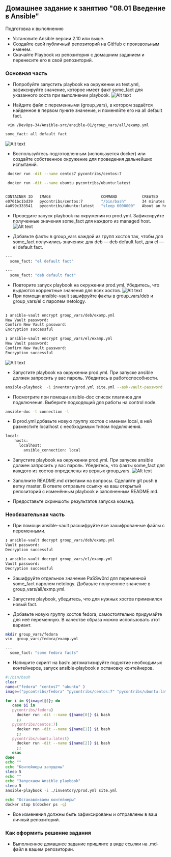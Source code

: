 ## Домашнее задание к занятию "08.01 Введение в Ansible"

Подготовка к выполнению
- Установите Ansible версии 2.10 или выше.
- Создайте свой публичный репозиторий на GitHub с произвольным именем.
- Скачайте Playbook из репозитория с домашним заданием и перенесите его в свой репозиторий.


### Основная часть
- Попробуйте запустить playbook на окружении из test.yml, зафиксируйте значение, которое имеет факт some_fact для указанного хоста при выполнении playbook.
![Alt text](image.png)

- Найдите файл с переменными (group_vars), в котором задаётся найденное в первом пункте значение, и поменяйте его на all default fact.

``` vim /DevOps-34/Ansible-src/ansible-01/group_vars/all/examp.yml```
``` bash 
some_fact: all default fact
```
![Alt text](image-2.png)

- Воспользуйтесь подготовленным (используется docker) или создайте собственное окружение для проведения дальнейших испытаний.
``` bash 
 docker run -dit --name centos7 pycontribs/centos:7                                                                                        

 docker run -dit --name ubuntu pycontribs/ubuntu:latest
```
``` bash docker ps                      

CONTAINER ID   IMAGE                      COMMAND           CREATED             STATUS             PORTS     NAMES
e0761bc1bd39   pycontribs/centos:7        "/bin/bash"       34 minutes ago      Up 34 minutes                centos7
4a099c333541   pycontribs/ubuntu:latest   "sleep 6000000"   About an hour ago   Up About an hour             ubuntu
```

- Проведите запуск playbook на окружении из prod.yml. Зафиксируйте полученные значения some_fact для каждого из managed host.
![Alt text](image-4.png)

- Добавьте факты в group_vars каждой из групп хостов так, чтобы для some_fact получились значения: для deb — deb default fact, для el — el default fact.
```bash 
---
  some_fact: "el default fact"

--- 
  some_fact: "deb default fact"
```
- Повторите запуск playbook на окружении prod.yml. Убедитесь, что выдаются корректные значения для всех хостов.
![Alt text](image-3.png)
- При помощи ansible-vault зашифруйте факты в group_vars/deb и group_vars/el с паролем netology.
``` bash 
 
❯ ansible-vault encrypt group_vars/deb/examp.yml 
New Vault password: 
Confirm New Vault password: 
Encryption successful

❯ ansible-vault encrypt group_vars/el/examp.yml 
New Vault password: 
Confirm New Vault password: 
Encryption successful

```

![Alt text](image-5.png)
- Запустите playbook на окружении prod.yml. При запуске ansible должен запросить у вас пароль. Убедитесь в работоспособности.
``` bash
ansible-playbook  -i inventory/prod.yml site.yml --ask-vault-password
```

- Посмотрите при помощи ansible-doc список плагинов для подключения. Выберите подходящий для работы на control node.
``` bash 
ansible-doc -t connection -l  
```
- В prod.yml добавьте новую группу хостов с именем local, в ней разместите localhost с необходимым типом подключения.
``` bash 
local:
    hosts:
      localhost:
        ansible_connection: local
```
- Запустите playbook на окружении prod.yml. При запуске ansible должен запросить у вас пароль. Убедитесь, что факты some_fact для каждого из хостов определены из верных group_vars.
![Alt text](image-6.png)
- Заполните README.md ответами на вопросы. Сделайте git push в ветку master. В ответе отправьте ссылку на ваш открытый репозиторий с изменённым playbook и заполненным README.md.

- Предоставьте скриншоты результатов запуска команд.

### Необязательная часть
- При помощи ansible-vault расшифруйте все зашифрованные файлы с переменными.
``` bash 
❯ ansible-vault decrypt group_vars/deb/examp.yml 
Vault password: 
Decryption successful

❯ ansible-vault decrypt group_vars/el/examp.yml 
Vault password: 
Decryption successful
```
- Зашифруйте отдельное значение PaSSw0rd для переменной some_fact паролем netology. Добавьте полученное значение в group_vars/all/exmp.yml.
- Запустите playbook, убедитесь, что для нужных хостов применился новый fact.


- Добавьте новую группу хостов fedora, самостоятельно придумайте для неё переменную. В качестве образа можно использовать этот вариант.
``` bash 
mkdir group_vars/fedora
vim  group_vars/fedora/examp.yml   

---
  some_fact: "some fedora facts" 
```

- Напишите скрипт на bash: автоматизируйте поднятие необходимых контейнеров, запуск ansible-playbook и остановку контейнеров.
``` bash 
#!/bin/bash
clear
name=("fedora" "centos7" "ubuntu" )
image=("pycontribs/fedora" "pycontribs/centos:7" "pycontribs/ubuntu:latest" )

for i in ${image[@]}; do
   case $i in
   pycontribs/fedora)
     docker run -dit --name ${name[0]} $i bash
     ;;
   pycontribs/centos:7)
     docker run -dit --name ${name[1]} $i bash
     ;;
   pycontribs/ubuntu:latest)
     docker run -dit --name ${name[2]} $i bash
     ;;
   esac
done
echo ""
echo "Контейнеры запущены"
sleep 5
echo ""
echo "Запускаем Ansible playbook"
sleep 5
ansible-playbook -i ./inventory/prod.yml site.yml

echo "Останавливаем контейнеры"
docker stop $(docker ps -q)
```


- Все изменения должны быть зафиксированы и отправлены в ваш личный репозиторий.

### Как оформить решение задания
- Выполненное домашнее задание пришлите в виде ссылки на .md-файл в вашем репозитории.



